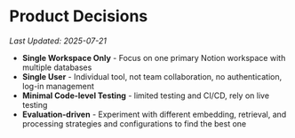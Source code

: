 # Product Decisions

*Last Updated: 2025-07-21*

- **Single Workspace Only** - Focus on one primary Notion workspace with multiple databases
- **Single User** - Individual tool, not team collaboration, no authentication, log-in management
- **Minimal Code-level Testing** - limited testing and CI/CD, rely on live testing
- **Evaluation-driven** - Experiment with different embedding, retrieval, and processing strategies and configurations to find the best one